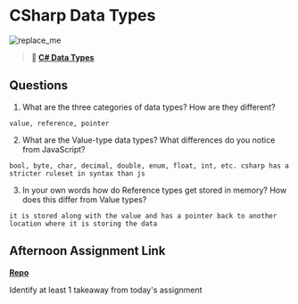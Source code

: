# CSharp Data Types

![replace_me](https://codeworks.blob.core.windows.net/public/assets/img/illustrations/placeholder.svg)

> **📖 [C# Data Types](https://codeworksacademy.com/fs-student-guide/resources/wk10/01-CSharp-Generics)**

## Questions

1. What are the three categories of data types? How are they different?
```
value, reference, pointer
```
2. What are the Value-type data types? What differences do you notice from JavaScript?
```
bool, byte, char, decimal, double, enum, float, int, etc. csharp has a stricter ruleset in syntax than js
```
3. In your own words how do Reference types get stored in memory? How does this differ from Value types?
```
it is stored along with the value and has a pointer back to another location where it is storing the data
```

## Afternoon Assignment Link

**[Repo](https://github.com/TriLe1122/<ASSIGNMENT_REPO>)**

Identify at least 1 takeaway from today's assignment
